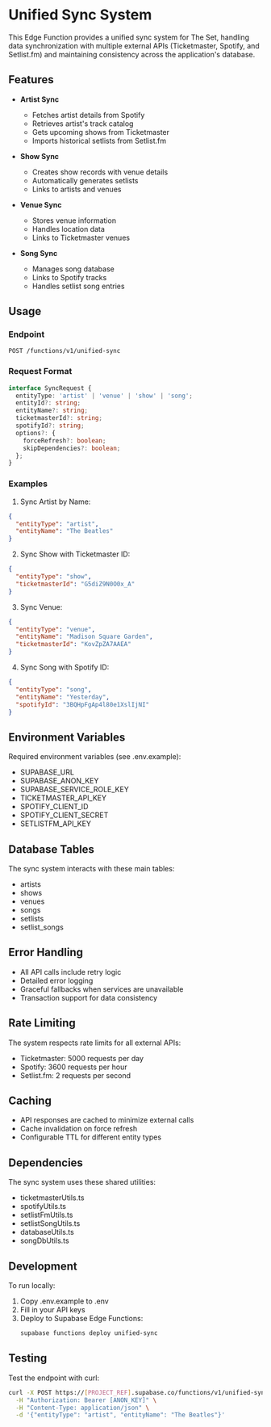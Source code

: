 # Unified Sync System

This Edge Function provides a unified sync system for The Set, handling data synchronization with multiple external APIs (Ticketmaster, Spotify, and Setlist.fm) and maintaining consistency across the application's database.

## Features

- **Artist Sync**
  - Fetches artist details from Spotify
  - Retrieves artist's track catalog
  - Gets upcoming shows from Ticketmaster
  - Imports historical setlists from Setlist.fm

- **Show Sync**
  - Creates show records with venue details
  - Automatically generates setlists
  - Links to artists and venues

- **Venue Sync**
  - Stores venue information
  - Handles location data
  - Links to Ticketmaster venues

- **Song Sync**
  - Manages song database
  - Links to Spotify tracks
  - Handles setlist song entries

## Usage

### Endpoint

```
POST /functions/v1/unified-sync
```

### Request Format

```typescript
interface SyncRequest {
  entityType: 'artist' | 'venue' | 'show' | 'song';
  entityId?: string;
  entityName?: string;
  ticketmasterId?: string;
  spotifyId?: string;
  options?: {
    forceRefresh?: boolean;
    skipDependencies?: boolean;
  };
}
```

### Examples

1. Sync Artist by Name:
```json
{
  "entityType": "artist",
  "entityName": "The Beatles"
}
```

2. Sync Show with Ticketmaster ID:
```json
{
  "entityType": "show",
  "ticketmasterId": "G5diZ9N0O0x_A"
}
```

3. Sync Venue:
```json
{
  "entityType": "venue",
  "entityName": "Madison Square Garden",
  "ticketmasterId": "KovZpZA7AAEA"
}
```

4. Sync Song with Spotify ID:
```json
{
  "entityType": "song",
  "entityName": "Yesterday",
  "spotifyId": "3BQHpFgAp4l80e1XslIjNI"
}
```

## Environment Variables

Required environment variables (see .env.example):
- SUPABASE_URL
- SUPABASE_ANON_KEY
- SUPABASE_SERVICE_ROLE_KEY
- TICKETMASTER_API_KEY
- SPOTIFY_CLIENT_ID
- SPOTIFY_CLIENT_SECRET
- SETLISTFM_API_KEY

## Database Tables

The sync system interacts with these main tables:
- artists
- shows
- venues
- songs
- setlists
- setlist_songs

## Error Handling

- All API calls include retry logic
- Detailed error logging
- Graceful fallbacks when services are unavailable
- Transaction support for data consistency

## Rate Limiting

The system respects rate limits for all external APIs:
- Ticketmaster: 5000 requests per day
- Spotify: 3600 requests per hour
- Setlist.fm: 2 requests per second

## Caching

- API responses are cached to minimize external calls
- Cache invalidation on force refresh
- Configurable TTL for different entity types

## Dependencies

The sync system uses these shared utilities:
- ticketmasterUtils.ts
- spotifyUtils.ts
- setlistFmUtils.ts
- setlistSongUtils.ts
- databaseUtils.ts
- songDbUtils.ts

## Development

To run locally:
1. Copy .env.example to .env
2. Fill in your API keys
3. Deploy to Supabase Edge Functions:
   ```bash
   supabase functions deploy unified-sync
   ```

## Testing

Test the endpoint with curl:
```bash
curl -X POST https://[PROJECT_REF].supabase.co/functions/v1/unified-sync \
  -H "Authorization: Bearer [ANON_KEY]" \
  -H "Content-Type: application/json" \
  -d '{"entityType": "artist", "entityName": "The Beatles"}'
